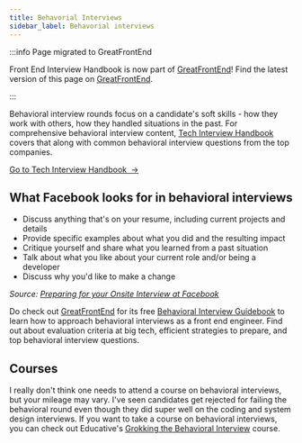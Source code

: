 ```yaml
---
title: Behavorial Interviews
sidebar_label: Behavorial interviews
---
```


:::info Page migrated to GreatFrontEnd

Front End Interview Handbook is now part of [GreatFrontEnd](https://www.greatfrontend.com?utm_source=frontendinterviewhandbook&utm_medium=referral&gnrs=frontendinterviewhandbook)! Find the latest version of this page on [GreatFrontEnd](https://www.greatfrontend.com/behavioral-interview-guidebook?utm_source=frontendinterviewhandbook&utm_medium=referral&gnrs=frontendinterviewhandbook).

:::

Behavioral interview rounds focus on a candidate's soft skills - how they work with others, how they handled situations in the past. For comprehensive behavioral interview content, [Tech Interview Handbook](https://www.techinterviewhandbook.org/behavioral-interview/) covers that along with common behavioral interview questions from the top companies.

<a className="button button--primary" href="https://www.techinterviewhandbook.org/behavioral-interview/">Go to Tech Interview Handbook &nbsp;→</a>

## What Facebook looks for in behavioral interviews

- Discuss anything that's on your resume, including current projects and details
- Provide specific examples about what you did and the resulting impact
- Critique yourself and share what you learned from a past situation
- Talk about what you like about your current role and/or being a developer
- Discuss why you'd like to make a change

_Source: [Preparing for your Onsite Interview at Facebook](https://www.facebook.com/careers/swe-prep-onsite)_

Do check out [GreatFrontEnd](https://www.greatfrontend.com?utm_source=frontendinterviewhandbook&utm_medium=referral&gnrs=frontendinterviewhandbook) for its free [Behavioral Interview Guidebook](https://www.greatfrontend.com/behavioral-interview-guidebook?utm_source=frontendinterviewhandbook&utm_medium=referral&gnrs=frontendinterviewhandbook) to learn how to approach behavioral interviews as a front end engineer. Find out about evaluation criteria at big tech, efficient strategies to prepare, and top behavioral interview questions.

## Courses

I really don't think one needs to attend a course on behavioral interviews, but your mileage may vary. I've seen candidates get rejected for failing the behavioral round even though they did super well on the coding and system design interviews. If you want to take a course on behavioral interviews, you can check out Educative's [Grokking the Behavioral Interview](https://www.educative.io/courses/grokking-the-behavioral-interview?aff=x23W) course.
